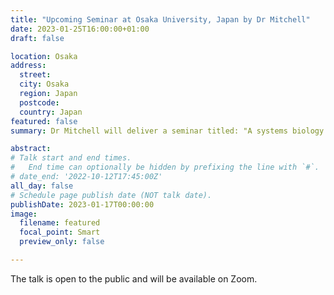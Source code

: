 ```yaml
---
title: "Upcoming Seminar at Osaka University, Japan by Dr Mitchell"
date: 2023-01-25T16:00:00+01:00
draft: false

location: Osaka
address:
  street:
  city: Osaka
  region: Japan
  postcode: 
  country: Japan
featured: false
summary: Dr Mitchell will deliver a seminar titled: "A systems biology approach to understanding B cell fate decisions in health and lymphoma."

abstract: 
# Talk start and end times.
#   End time can optionally be hidden by prefixing the line with `#`.
# date_end: '2022-10-12T17:45:00Z'
all_day: false
# Schedule page publish date (NOT talk date).
publishDate: 2023-01-17T00:00:00
image:
  filename: featured
  focal_point: Smart
  preview_only: false

---
```

The talk is open to the public and will be available on Zoom.
